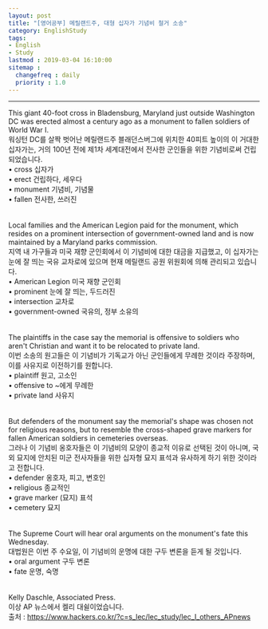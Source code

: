 ```yaml
---
layout: post
title: "[영어공부] 메릴랜드주, 대형 십자가 기념비 철거 소송"
category: EnglishStudy
tags:
- English
- Study
lastmod : 2019-03-04 16:10:00
sitemap :
  changefreq : daily
  priority : 1.0
---
```


***

<!--미리보기-->
<span class="style17">This giant  40-foot cross in Bladensburg, Maryland just outside Washington DC was erected  almost a century ago as a monument to fallen soldiers of World War I.</span><br>
  <span class="style12">워싱턴 DC를 살짝 벗어난  메릴랜드주 블래던스버그에 위치한 40피트 높이의 이 거대한 십자가는,  거의 100년 전에 제1차 세계대전에서 전사한  군인들을 위한 기념비로써 건립되었습니다.</span><br>
  <span class="style15">• cross 십자가 <br>
• erect 건립하다, 세우다 <br>
• monument 기념비, 기념물 <br>
• fallen 전사한, 쓰러진 </span><br><span class="style15"><br></span><br>
<span class="style17">Local  families and the American Legion paid for the monument, which resides on a  prominent intersection of government-owned land and is now maintained by a  Maryland parks commission.</span><br>
  <span class="style12">지역 내 가구들과 미국 재향 군인회에서 이 기념비에 대한 대금을 지급했고, 이 십자가는 눈에 잘 띄는 국유 교차로에 있으며 현재 메릴랜드 공원 위원회에 의해 관리되고 있습니다.</span><br>
  <span class="style15">• American Legion 미국  재향 군인회 <br>
  • prominent 눈에  잘 띄는, 두드러진 <br>
  • intersection 교차로 <br>
• government-owned 국유의, 정부 소유의 </span><br><span class="style15"><br></span><br>
<span class="style17">The  plaintiffs in the case say the memorial is offensive to soldiers who aren't  Christian and want it to be relocated to private land.</span><br>
  <span class="style12">이번 소송의 원고들은 이 기념비가 기독교가 아닌 군인들에게 무례한  것이라 주장하며, 이를 사유지로 이전하기를 원합니다.</span><br>
  <span class="style15">• plaintiff 원고, 고소인 <br>
  • offensive to ~에게  무례한 <br>
• private land 사유지 </span><br><span class="style15"><br></span><br>
<span class="style17">But  defenders of the monument say the memorial's shape was chosen not for religious  reasons, but to resemble the cross-shaped grave markers for fallen American  soldiers in cemeteries overseas.</span><br>
  <span class="style12">그러나 이 기념비 옹호자들은 이 기념비의 모양이 종교적 이유로 선택된  것이 아니며, 국외 묘지에 안치된 미군 전사자들을 위한 십자형 묘지 표석과 유사하게 하기 위한 것이라고  전합니다.</span><br>
  <span class="style15">• defender 옹호자, 피고, 변호인 <br>
  • religious 종교적인 <br>
  • grave marker (묘지) 표석 <br>
• cemetery 묘지 </span><br><span class="style15"><br></span><br>
<span class="style17">The Supreme  Court will hear oral arguments on the monument's fate this Wednesday.</span><br>
  <span class="style12">대법원은 이번 주 수요일, 이  기념비의 운명에 대한 구두 변론을 듣게 될 것입니다.</span><br>
  <span class="style15">• oral argument 구두  변론 <br>
• fate 운명, 숙명 </span><br><span class="style15"><br></span><br>
<span class="style17">Kelly  Daschle, Associated Press.</span><br>
<span class="style12">이상 AP 뉴스에서  켈리 대쉴이었습니다.</span><br>
출처 : https://www.hackers.co.kr/?c=s_lec/lec_study/lec_I_others_APnews
